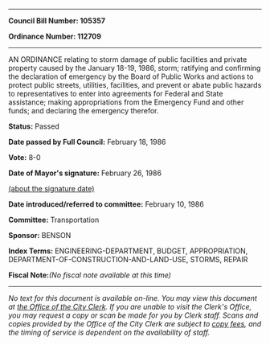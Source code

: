 

********

**Council Bill Number: 105357**
   
**Ordinance Number: 112709**
********

 AN ORDINANCE relating to storm damage of public facilities and private property caused by the January 18-19, 1986, storm; ratifying and confirming the declaration of emergency by the Board of Public Works and actions to protect public streets, utilities, facilities, and prevent or abate public hazards to representatives to enter into agreements for Federal and State assistance; making appropriations from the Emergency Fund and other funds; and declaring the emergency therefor.

**Status:** Passed
   
**Date passed by Full Council:** February 18, 1986
   
**Vote:** 8-0
   
**Date of Mayor's signature:** February 26, 1986
   
[(about the signature date)](/~public/approvaldate.htm)
   
   
   
**Date introduced/referred to committee:** February 10, 1986
   
**Committee:** Transportation
   
**Sponsor:** BENSON
   
   
**Index Terms:** ENGINEERING-DEPARTMENT, BUDGET, APPROPRIATION, DEPARTMENT-OF-CONSTRUCTION-AND-LAND-USE, STORMS, REPAIR

**Fiscal Note:**_(No fiscal note available at this time)_
********

_No text for this document is available on-line. You may view this document at [the Office of the City Clerk](http://www.seattle.gov/leg/clerk/contactUs.htm). If you are unable to visit the Clerk's Office, you may request a copy or scan be made for you by Clerk staff. Scans and copies provided by the Office of the City Clerk are subject to [copy fees](http://clerk.seattle.gov/~public/clerkfees.htm), and the timing of service is dependent on the availability of staff._

